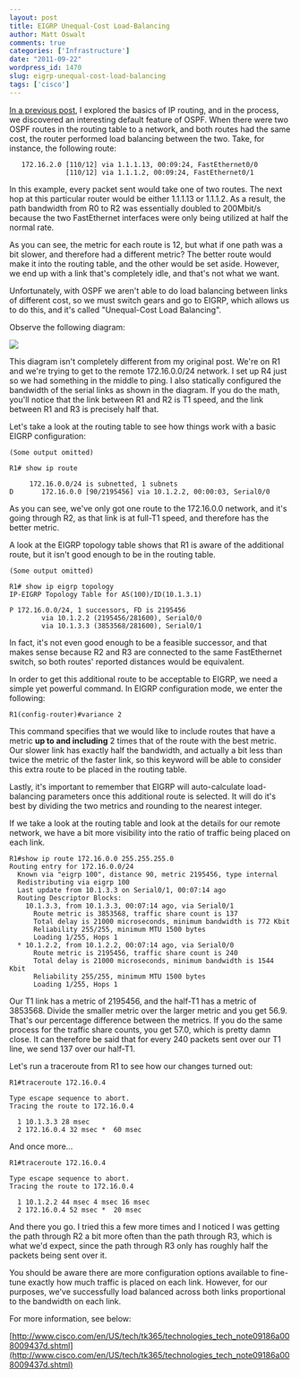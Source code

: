 ```yaml
---
layout: post
title: EIGRP Unequal-Cost Load-Balancing
author: Matt Oswalt
comments: true
categories: ['Infrastructure']
date: "2011-09-22"
wordpress_id: 1470
slug: eigrp-unequal-cost-load-balancing
tags: ['cisco']
---
```



[In a previous post](https://oswalt.dev/2011/07/the-anatomy-of-show-ip-route/), I explored the basics of IP routing, and in the process, we discovered an interesting default feature of OSPF. When there were two OSPF routes in the routing table to a network, and both routes had the same cost, the router performed load balancing between the two. Take, for instance, the following route:

       172.16.2.0 [110/12] via 1.1.1.13, 00:09:24, FastEthernet0/0
                  [110/12] via 1.1.1.2, 00:09:24, FastEthernet0/1

In this example, every packet sent would take one of two routes. The next hop at this particular router would be either 1.1.1.13 or 1.1.1.2. As a result, the path bandwidth from R0 to R2 was essentially doubled to 200Mbit/s because the two FastEthernet interfaces were only being utilized at half the normal rate.

As you can see, the metric for each route is 12, but what if one path was a bit slower, and therefore had a different metric? The better route would make it into the routing table, and the other would be set aside. However, we end up with a link that's completely idle, and that's not what we want.

Unfortunately, with OSPF we aren't able to do load balancing between links of different cost, so we must switch gears and go to EIGRP, which allows us to do this, and it's called "Unequal-Cost Load Balancing".

Observe the following diagram:

[![](/assets/2011/09/Diagram.png)](/assets/2011/09/Diagram.png)

This diagram isn't completely different from my original post. We're on R1 and we're trying to get to the remote 172.16.0.0/24 network. I set up R4 just so we had something in the middle to ping. I also statically configured the bandwidth of the serial links as shown in the diagram. If you do the math, you'll notice that the link between R1 and R2 is T1 speed, and the link between R1 and R3 is precisely half that.

Let's take a look at the routing table to see how things work with a basic EIGRP configuration:

    (Some output omitted)
    
    R1# show ip route
    
         172.16.0.0/24 is subnetted, 1 subnets
    D       172.16.0.0 [90/2195456] via 10.1.2.2, 00:00:03, Serial0/0

As you can see, we've only got one route to the 172.16.0.0 network, and it's going through R2, as that link is at full-T1 speed, and therefore has the better metric.

A look at the EIGRP topology table shows that R1 is aware of the additional route, but it isn't good enough to be in the routing table.

    (Some output omitted)
    
    R1# show ip eigrp topology
    IP-EIGRP Topology Table for AS(100)/ID(10.1.3.1)
    
    P 172.16.0.0/24, 1 successors, FD is 2195456
            via 10.1.2.2 (2195456/281600), Serial0/0
            via 10.1.3.3 (3853568/281600), Serial0/1

In fact, it's not even good enough to be a feasible successor, and that makes sense because R2 and R3 are connected to the same FastEthernet switch, so both routes' reported distances would be equivalent.

In order to get this additional route to be acceptable to EIGRP, we need a simple yet powerful command. In EIGRP configuration mode, we enter the following:

    R1(config-router)#variance 2

This command specifies that we would like to include routes that have a metric **up to and including** 2 times that of the route with the best metric. Our slower link has exactly half the bandwidth, and actually a bit less than twice the metric of the faster link, so this keyword will be able to consider this extra route to be placed in the routing table.

Lastly, it's important to remember that EIGRP will auto-calculate load-balancing parameters once this additional route is selected. It will do it's best by dividing the two metrics and rounding to the nearest integer.

If we take a look at the routing table and look at the details for our remote network, we have a bit more visibility into the ratio of traffic being placed on each link.

    R1#show ip route 172.16.0.0 255.255.255.0
    Routing entry for 172.16.0.0/24
      Known via "eigrp 100", distance 90, metric 2195456, type internal
      Redistributing via eigrp 100
      Last update from 10.1.3.3 on Serial0/1, 00:07:14 ago
      Routing Descriptor Blocks:
        10.1.3.3, from 10.1.3.3, 00:07:14 ago, via Serial0/1
          Route metric is 3853568, traffic share count is 137
          Total delay is 21000 microseconds, minimum bandwidth is 772 Kbit
          Reliability 255/255, minimum MTU 1500 bytes
          Loading 1/255, Hops 1
      * 10.1.2.2, from 10.1.2.2, 00:07:14 ago, via Serial0/0
          Route metric is 2195456, traffic share count is 240
          Total delay is 21000 microseconds, minimum bandwidth is 1544 Kbit
          Reliability 255/255, minimum MTU 1500 bytes
          Loading 1/255, Hops 1

Our T1 link has a metric of 2195456, and the half-T1 has a metric of 3853568. Divide the smaller metric over the larger metric and you get 56.9. That's our percentage difference between the metrics. If you do the same process for the traffic share counts, you get 57.0, which is pretty damn close. It can therefore be said that for every 240 packets sent over our T1 line, we send 137 over our half-T1.

Let's run a traceroute from R1 to see how our changes turned out:

    R1#traceroute 172.16.0.4

    Type escape sequence to abort.
    Tracing the route to 172.16.0.4

      1 10.1.3.3 28 msec
      2 172.16.0.4 32 msec *  60 msec

And once more...

    R1#traceroute 172.16.0.4

    Type escape sequence to abort.
    Tracing the route to 172.16.0.4

      1 10.1.2.2 44 msec 4 msec 16 msec
      2 172.16.0.4 52 msec *  20 msec

And there you go. I tried this a few more times and I noticed I was getting the path through R2 a bit more often than the path through R3, which is what we'd expect, since the path through R3 only has roughly half the packets being sent over it.

You should be aware there are more configuration options available to fine-tune exactly how much traffic is placed on each link. However, for our purposes, we've successfully load balanced across both links proportional to the bandwidth on each link.

For more information, see below:

[http://www.cisco.com/en/US/tech/tk365/technologies_tech_note09186a008009437d.shtml](http://www.cisco.com/en/US/tech/tk365/technologies_tech_note09186a008009437d.shtml)
